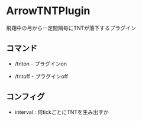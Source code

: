 # ArrowTNTPlugin
飛翔中の弓から一定間隔毎にTNTが落下するプラグイン

## コマンド
- /tnton - プラグインon

- /tntoff - プラグインoff
## コンフィグ
- interval : 何tickごとにTNTを生み出すか
